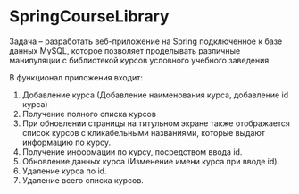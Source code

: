 # SpringCourseLibrary
Задача – разработать веб-приложение на Spring подключенное к базе данных MySQL, которое позволяет проделывать различные манипуляции 
с библиотекой курсов условного учебного заведения. 

В функционал приложения входит:
1)	Добавление курса (Добавление наименования курса, добавление id курса)
2)	Получение полного списка курсов
3)	При обновлении страницы на титульном экране также отображается список курсов с кликабельными названиями, которые выдают информацию по курсу.
4)	Получение информации по курсу, посредством ввода id.
5)	Обновление данных курса (Изменение имени курса при вводе id).
6)	Удаление курса по id.
7)	Удаление всего списка курсов.
